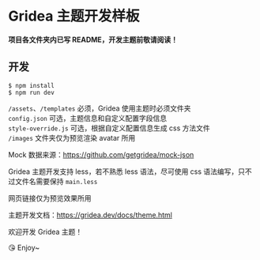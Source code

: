 # Gridea 主题开发样板

**项目各文件夹内已写 README，开发主题前敬请阅读！**

## 开发
```
$ npm install
$ npm run dev
```

`/assets`、`/templates` 必须，Gridea 使用主题时必须文件夹  
`config.json` 可选，主题信息和自定义配置字段信息  
`style-override.js` 可选，根据自定义配置信息生成 css 方法文件  
`/images` 文件夹仅为预览渲染 avatar 所用  

Mock 数据来源：https://github.com/getgridea/mock-json

Gridea 主题开发支持 less，若不熟悉 less 语法，尽可使用 css 语法编写，只不过文件名需要保持 `main.less`

网页链接仅为预览效果所用

主题开发文档：https://gridea.dev/docs/theme.html

欢迎开发 Gridea 主题！

😘 Enjoy~
